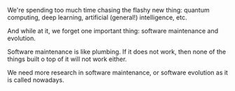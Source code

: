 We're spending too much time chasing the flashy new thing: quantum computing, deep learning, artificial (general!) intelligence, etc. 

And while at it, we forget one important thing: software maintenance and evolution. 

Software maintenance is like plumbing. If it does not work, then none of the things built o top of it will not work either. 

We need more research in software maintenance, or software evolution as it is called nowadays.